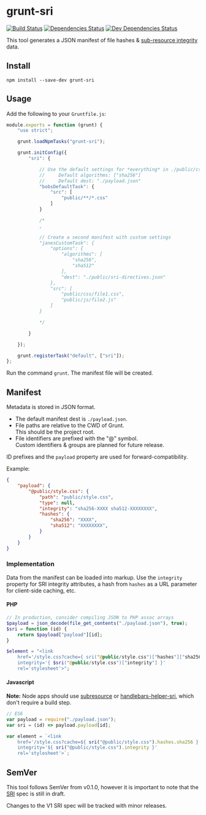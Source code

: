 # grunt-sri

[![Build Status](https://travis-ci.org/neftaly/grunt-sri.svg?branch=master)](https://travis-ci.org/neftaly/grunt-sri)
[![Dependencies Status](https://david-dm.org/neftaly/npm-subresource.svg)](https://david-dm.org/mozilla/srihash.org)
[![Dev Dependencies Status](https://david-dm.org/neftaly/npm-subresource/dev-status.svg)](https://david-dm.org/mozilla/srihash.org#info=devDependencies)

This tool generates a JSON manifest of file hashes & [sub-resource integrity](https://srihash.org/) data.



## Install
```shell
npm install --save-dev grunt-sri
```



## Usage
Add the following to your `Gruntfile.js`:
```js
module.exports = function (grunt) {
    "use strict";

    grunt.loadNpmTasks("grunt-sri");

    grunt.initConfig({
        "sri": {

            // Use the default settings for *everything* in ./public/css
            //     Default algorithms: ["sha256"]
            //     Default dest: "./payload.json"
            "bobsDefaultTask": {
                "src": [
                    "public/**/*.css"
                ]
            }

            /*
            ,

            // Create a second manifest with custom settings
            "janesCustomTask": {
                "options": {
                    "algorithms": [
                        "sha256",
                        "sha512"
                    ],
                    "dest": "./public/sri-directives.json"
                },
                "src": [
                    "public/css/file1.css",
                    "public/js/file2.js"
                ]
            }

            */

        }

    });

    grunt.registerTask("default", ["sri"]);
};
```

Run the command `grunt`. The manifest file will be created.



## Manifest
Metadata is stored in JSON format.

* The default manifest dest is `./payload.json`.
* File paths are relative to the CWD of Grunt.  
  This should be the project root.
* File identifiers are prefixed with the "@" symbol.  
  Custom identifiers & groups are planned for future release.

ID prefixes and the `payload` property are used for forward-compatibility.

Example:
```json
{
    "payload": {
        "@public/style.css": {
            "path": "public/style.css",
            "type": null,
            "integrity": "sha256-XXXX sha512-XXXXXXXX",
            "hashes": {
                "sha256": "XXXX",
                "sha512": "XXXXXXXX",
            }
        }
    }
}
```


### Implementation
Data from the manifest can be loaded into markup.
Use the `integrity` property for SRI integrity attributes, a hash from `hashes` as a URL parameter for client-side caching, etc.

#### PHP
```php
// In production, consider compiling JSON to PHP assoc arrays
$payload = json_decode(file_get_contents("./payload.json"), true);
$sri = function (id) {
    return $payload["payload"][id];
}

$element = "<link
    href='/style.css?cache={ sri("@public/style.css")["hashes"]["sha256"] }'
    integrity='{ $sri("@public/style.css")["integrity"] }'
    rel='stylesheet'>";
```

#### Javascript
**Note:** Node apps should use [subresource](https://github.com/neftaly/npm-subresource) or [handlebars-helper-sri](https://github.com/neftaly/handlebars-helper-sri), which don't require a build step.

```js
// ES6
var payload = require("./payload.json");
var sri = (id) => payload.payload[id];

var element = `<link
    href='/style.css?cache=${ sri("@public/style.css").hashes.sha256 }'
    integrity='${ sri("@public/style.css").integrity }'
    rel='stylesheet'>`;
```



## SemVer
This tool follows SemVer from v0.1.0, however it is important to note that the [SRI](http://www.w3.org/TR/SRI) spec is still in draft.

Changes to the V1 SRI spec will be tracked with minor releases.
